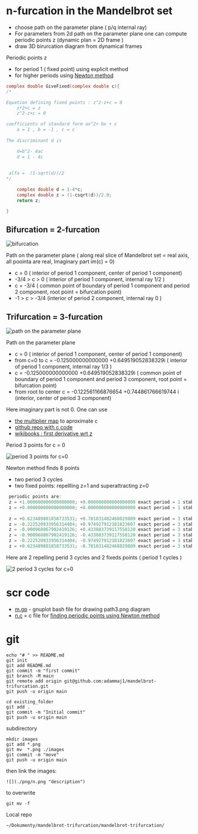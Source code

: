 # n-furcation in the Mandelbrot set

* choose path on the parameter plane ( p/q internal ray)
* For parameters from 2d path on the parameter plane one can compute periodic points z (dynamic plan = 2D frame ) 
* draw 3D birurcation diagram from dynamical frames


Periodic points z 
* for period 1  ( fixed point) using explicit method
* for higher periods using [Newton method](https://github.com/adammaj1/periodic-points-of-complex-quadratic-polynomial-using-newton-method)

```c
complex double GiveFixed(complex double c){
/* 

Equation defining fixed points : z^2-z+c = 0
	z*2+c = z
	z^2-z+c = 0

coefficients of standard form ax^2+ bx + c  
 	a = 1 , b = -1 , c = c
 
The discriminant d is 

	d=b^2- 4ac 
	d = 1 - 4c
	
 
 alfa =  (1-sqrt(d))/2 
*/

	complex double d = 1-4*c;
	complex double z = (1-csqrt(d))/2.0;
	return z;

}

```


## Bifurcation = 2-furcation
![](./images/bifurcation.png "bifurcation") 


Path on the parameter plane ( along real slice of Mandelbrot set = real axis, all poointa are real, Imaginary part im(c) = 0)
* c = 0 ( interior of period 1 component, center of period 1 component)
* -3/4 > c > 0  ( interior of period 1 component, internal ray 1/2 )
* c = -3/4 ( common point of boundary of period 1 component and period 2 component, root point = bifurcation point)
* -1 > c > -3/4 (interior of period 2 component, internal ray 0  )
 



## Trifurcation = 3-furcation 

![](./images/path3.png "path on the parameter plane") 

Path on the parameter plane
* c = 0 ( interior of period 1 component, center of period 1 component)
* from c=0 to c = -0.125000000000000  +0.649519052838329i ( interior of period 1 component, internal ray 1/3 )
* c = -0.125000000000000  +0.649519052838329i ( common point of boundary of period 1 component and period 3 component, root point = bifurcation point)
* from root to center c = -0.122561166876654  +0.744861766619744 i (interior,  center of period 3 component)

Here imaginary part is not 0. One can use 
* [the multiplier map](https://en.wikibooks.org/wiki/Fractals/Iterations_in_the_complex_plane/Mandelbrot_set_interior#internal_coordinate_and_multiplier_map) to aproximate c 
* [github repo with c code](https://github.com/adammaj1/multiplier)
* [wikibooks : first derivative wrt z](https://en.wikibooks.org/wiki/Fractals/Mathematics/Derivative#First_derivative_wrt_z)


Period 3 points for c = 0

![](./images/0.png "period 3 points for c=0") 

Newton method finds 8 points
* two period 3 cycles
* two fixed points: repellling z=1 and superattracting z=0

```c
 periodic points are: 
 z = +1.000000000000000000; +0.000000000000000000 exact period = 1 stability = 2.000000000000000000
 z = +0.000000000000000000; +0.000000000000000000 exact period = 1 stability = 0.000000000000000000
 
 z = +0.623489801858733531; +0.781831482468029809 exact period = 3 stability = 8.000000000000000000
 z = -0.222520933956314404; +0.974927912181823607 exact period = 3 stability = 8.000000000000000000
 z = -0.900968867902419126; +0.433883739117558120 exact period = 3 stability = 8.000000000000000000
 z = -0.900968867902419126; -0.433883739117558120 exact period = 3 stability = 8.000000000000000000
 z = -0.222520933956314404; -0.974927912181823607 exact period = 3 stability = 8.000000000000000000
 z = +0.623489801858733531; -0.781831482468029809 exact period = 3 stability = 8.000000000000000000

```

Here are 2 repelling perid 3 cycles and 2  fixeds points ( period 1 cycles )

![](./images/3_0_cycles.png "2 period 3 cycles for c=0") 


# scr code
* [m.gp](./src/m.gp) - gnuplot bash file for drawing path3.png diagram
* [n.c](./src/n.c) = c file for [finding periodic points using Newton method](https://github.com/adammaj1/periodic-points-of-complex-quadratic-polynomial-using-newton-method)



# git
```git
echo "# " >> README.md
git init
git add README.md
git commit -m "first commit"
git branch -M main
git remote add origin git@github.com:adammaj1/mandelbrot-trifurcation.git
git push -u origin main
```



```git
cd existing_folder
git add .
git commit -m "Initial commit"
git push -u origin main
```


subdirectory

```git
mkdir images
git add *.png
git mv  *.png ./images
git commit -m "move"
git push -u origin main
```

then link the images:

```git
![](./png/n.png "description") 
```


to overwrite

```git
git mv -f 
```

Local repo 
```
~/Dokumenty/mandelbrot-trifurcation/mandelbrot-trifurcation/
```

